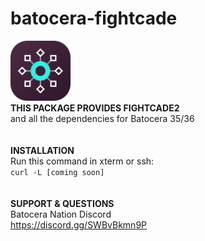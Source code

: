 # batocera-fightcade
<img src="https://github.com/uureel/batocera-fightcade/raw/main/installer/icong.png" width=96 height=96 /><b><i></b></i><br>
<b>THIS PACKAGE PROVIDES FIGHTCADE2 <br>
</b></i>and all the dependencies for Batocera 35/36 </i> <br>
<br>
<br>
<b>INSTALLATION</b> <br>
Run this command in xterm or ssh: </font></b></i><br>
``` curl -L [coming soon] ``` <br>
<br>
<br>
<b>SUPPORT & QUESTIONS</b> <br> 
</i>Batocera Nation Discord</i><br>
https://discord.gg/SWBvBkmn9P

